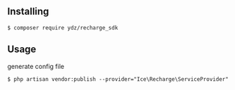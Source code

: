 
## Installing

```shell
$ composer require ydz/recharge_sdk
```

## Usage

generate config file
```shell
$ php artisan vendor:publish --provider="Ice\Recharge\ServiceProvider"
```
